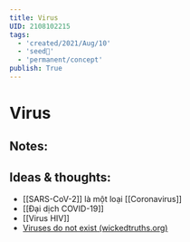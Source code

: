 ```yaml
---
title: Virus
UID: 2108102215
tags:
  - 'created/2021/Aug/10'
  - 'seed🥜'
  - 'permanent/concept'
publish: True
---
```

# Virus

## Notes:


## Ideas & thoughts:
- [[SARS-CoV-2]] là một loại [[Coronavirus]]
- [[Đại dịch COVID-19]]
- [[Virus HIV]]
- [Viruses do not exist (wickedtruths.org)](https://wickedtruths.org/en/viruses-do-not-exist/)
